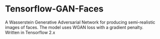 # Tensorflow-GAN-Faces
A Wasserstein Generative Adversarial Network for producing semi-realistic images of faces. The model uses WGAN loss with a gradient penalty. Written in Tensorflow 2.x

